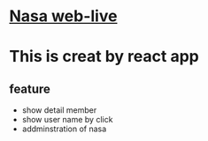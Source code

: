 # [Nasa web-live](https://nasa-website-dev.netlify.app/)
# This is creat by react app
## feature
* show detail member
* show user name by click
* addminstration of nasa
